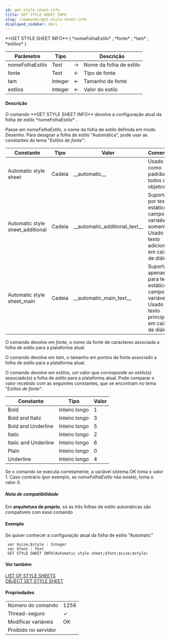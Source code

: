 ```yaml
---
id: get-style-sheet-info
title: GET STYLE SHEET INFO
slug: /commands/get-style-sheet-info
displayed_sidebar: docs
---
```


<!--REF #_command_.GET STYLE SHEET INFO.Syntax-->**GET STYLE SHEET INFO** ( *nomeFolhaEstilo* ; *fonte* ; *tam* ; *estilos* )<!-- END REF-->
<!--REF #_command_.GET STYLE SHEET INFO.Params-->
| Parâmetro | Tipo |  | Descrição |
| --- | --- | --- | --- |
| nomeFolhaEstilo | Text | &#8594;  | Nome da folha de estilo |
| fonte | Text | &#8592; | Tipo de fonte |
| tam | Integer | &#8592; | Tamanho de fonte |
| estilos | Integer | &#8592; | Valor do estilo |

<!-- END REF-->

#### Descrição 

<!--REF #_command_.GET STYLE SHEET INFO.Summary-->O comando **GET STYLE SHEET INFO** devolve a configuração atual da folha de estilo *nomeFolhaEstilo* .<!-- END REF--> 

Passe em *nomeFolhaEstilo*, o nome da folha de estilo definida em modo Desenho. Para designar a folha de estilo "Automática", pode usar as constantes do tema "*Estilos de fonte*":

| Constante                         | Tipo   | Valor                               | Comentário                                                                                                 |
| --------------------------------- | ------ | ----------------------------------- | ---------------------------------------------------------------------------------------------------------- |
| Automatic style sheet             | Cadeia | \_\_automatic\_\_                   | Usado como padrão para todos os objetos                                                                    |
| Automatic style sheet\_additional | Cadeia | \_\_automatic\_additional\_text\_\_ | Suportado por texto estático, campos e variaáveis somente. Usado para texto adicional em caixas de diálogo |
| Automatic style sheet\_main       | Cadeia | \_\_automatic\_main\_text\_\_       | Suportado apenas para texto estático, campos e variáveis. Usado para texto principal em caixas de diálogo. |

O comando devolve em *fonte*, o nome da fonte de caracteres associada a folha de estilo para a plataforma atual. 

O comando devolve em *tam*, o tamanho em pontos da fonte associado a folha de estilo para a plataforma atual. 

O comando devolve em *estilos*, um valor que corresponde ao estilo(s) associado(s) a folha de estilo para a plataforma atual. Pode comparar o valor recebido com as seguintes constantes, que se encontram no tema "*Estilos de fonte*": 

| Constante            | Tipo          | Valor |
| -------------------- | ------------- | ----- |
| Bold                 | Inteiro longo | 1     |
| Bold and Italic      | Inteiro longo | 3     |
| Bold and Underline   | Inteiro longo | 5     |
| Italic               | Inteiro longo | 2     |
| Italic and Underline | Inteiro longo | 6     |
| Plain                | Inteiro longo | 0     |
| Underline            | Inteiro longo | 4     |

Se o comando se executa corretamente, a variável sistema OK toma o valor 1\. Caso contrário (por exemplo, se *nomeFolhaEstilo* não existe), toma o valor 0.

##### Nota de compatibilidade 

Em **arquitetura de projeto**, só as três folhas de estilo automáticas são compatíveis com esse comando  
  
#### Exemplo 

Se quiser conhecer a configuração atual da folha de estilo "Automatic"

```4d
 var $size;$style : Integer
 var $font : Text
 GET STYLE SHEET INFO(Automatic style sheet;$font;$size;$style)
```

#### Ver também 

[LIST OF STYLE SHEETS](list-of-style-sheets.md)  
[OBJECT SET STYLE SHEET](object-set-style-sheet.md)  

#### Propriedades
|  |  |
| --- | --- |
| Número do comando | 1256 |
| Thread-seguro | &check; |
| Modificar variáveis | OK |
| Proibido no servidor ||


